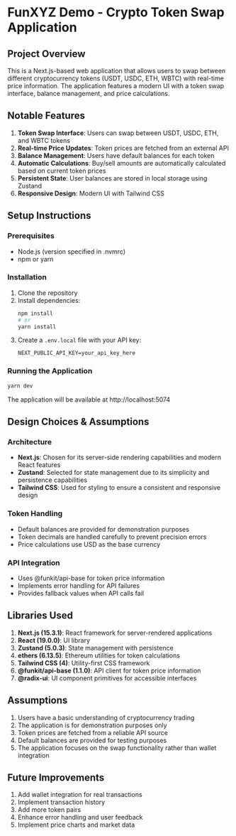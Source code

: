 # FunXYZ Demo - Crypto Token Swap Application

## Project Overview

This is a Next.js-based web application that allows users to swap between different cryptocurrency tokens (USDT, USDC, ETH, WBTC) with real-time price information. The application features a modern UI with a token swap interface, balance management, and price calculations.

## Notable Features

1. **Token Swap Interface**: Users can swap between USDT, USDC, ETH, and WBTC tokens
2. **Real-time Price Updates**: Token prices are fetched from an external API
3. **Balance Management**: Users have default balances for each token
4. **Automatic Calculations**: Buy/sell amounts are automatically calculated based on current token prices
5. **Persistent State**: User balances are stored in local storage using Zustand
6. **Responsive Design**: Modern UI with Tailwind CSS

## Setup Instructions

### Prerequisites

- Node.js (version specified in .nvmrc)
- npm or yarn

### Installation

1. Clone the repository
2. Install dependencies:
   ```bash
   npm install
   # or
   yarn install
   ```
3. Create a `.env.local` file with your API key:
   ```
   NEXT_PUBLIC_API_KEY=your_api_key_here
   ```

### Running the Application

```bash
yarn dev
```

The application will be available at http://localhost:5074

## Design Choices & Assumptions

### Architecture

- **Next.js**: Chosen for its server-side rendering capabilities and modern React features
- **Zustand**: Selected for state management due to its simplicity and persistence capabilities
- **Tailwind CSS**: Used for styling to ensure a consistent and responsive design

### Token Handling

- Default balances are provided for demonstration purposes
- Token decimals are handled carefully to prevent precision errors
- Price calculations use USD as the base currency

### API Integration

- Uses @funkit/api-base for token price information
- Implements error handling for API failures
- Provides fallback values when API calls fail

## Libraries Used

1. **Next.js (15.3.1)**: React framework for server-rendered applications
2. **React (19.0.0)**: UI library
3. **Zustand (5.0.3)**: State management with persistence
4. **ethers (6.13.5)**: Ethereum utilities for token calculations
5. **Tailwind CSS (4)**: Utility-first CSS framework
6. **@funkit/api-base (1.1.0)**: API client for token price information
7. **@radix-ui**: UI component primitives for accessible interfaces

## Assumptions

1. Users have a basic understanding of cryptocurrency trading
2. The application is for demonstration purposes only
3. Token prices are fetched from a reliable API source
4. Default balances are provided for testing purposes
5. The application focuses on the swap functionality rather than wallet integration

## Future Improvements

1. Add wallet integration for real transactions
2. Implement transaction history
3. Add more token pairs
4. Enhance error handling and user feedback
5. Implement price charts and market data
